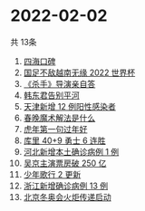 # 2022-02-02
  共 13条

  <!-- BEGIN -->
  <!-- 最后更新时间:Wed Feb 02 2022 16:15:56 GMT+0000 (Coordinated Universal Time) -->
  1. [四海口碑](https://www.zhihu.com/search?q=四海)
1. [国足不敌越南无缘 2022 世界杯](https://www.zhihu.com/search?q=国足)
1. [《杀手》导演亲自答](https://www.zhihu.com/search?q=这个杀手不太冷静)
1. [韩东君告别平河](https://www.zhihu.com/search?q=长津湖)
1. [天津新增 12 例阳性感染者](https://www.zhihu.com/search?q=天津疫情)
1. [春晚魔术解法是什么](https://www.zhihu.com/search?q=春晚魔术解法)
1. [虎年第一句过年好](https://www.zhihu.com/search?q=虎年第一句过年好)
1. [库里 40+9 勇士 6 连胜](https://www.zhihu.com/search?q=勇士)
1. [河北新增本土确诊病例 1 例](https://www.zhihu.com/search?q=河北疫情)
1. [吴京主演票房破 250 亿](https://www.zhihu.com/search?q=吴京主演票房)
1. [少年歌行 2 更新](https://www.zhihu.com/search?q=少年歌行)
1. [浙江新增确诊病例 13 例](https://www.zhihu.com/search?q=浙江疫情)
1. [北京冬奥会火炬传递启动](https://www.zhihu.com/search?q=冬奥会火炬传递)
  <!-- END -->
  